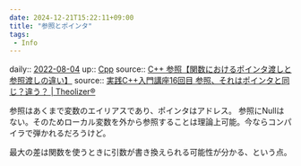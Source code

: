 ```yaml
---
date: 2024-12-21T15:22:11+09:00
title: "参照とポインタ"
tags:
 - Info
---
```


daily:: [2022-08-04](Daily_Note/2022-08-04.md)
up:: [Cpp](../Bar/Program/Cpp.md)
source:: [C++ 参照【関数におけるポインタ渡しと参照渡しの違い】](https://monozukuri-c.com/langcpp-funclist-reference/#toc5)
source:: [実践C++入門講座16回目 参照、それはポインタと同じ？違う？ | Theolizer®](https://theolizer.com/cpp-school1/cpp-school1-16/)

参照はあくまで変数のエイリアスであり、ポインタはアドレス。
参照にNullはない。そのためローカル変数を外から参照することは理論上可能。今ならコンパイラで弾かれるだろうけど。

最大の差は関数を使うときに引数が書き換えられる可能性が分かる、という点。
